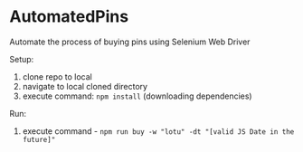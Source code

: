# AutomatedPins

Automate the process of buying pins using Selenium Web Driver

Setup:
  1. clone repo to local
  2. navigate to local cloned directory
  3. execute command: `npm install` (downloading dependencies)
  
Run:
  1. execute command - `npm run buy -w "lotu" -dt "[valid JS Date in the future]"`
